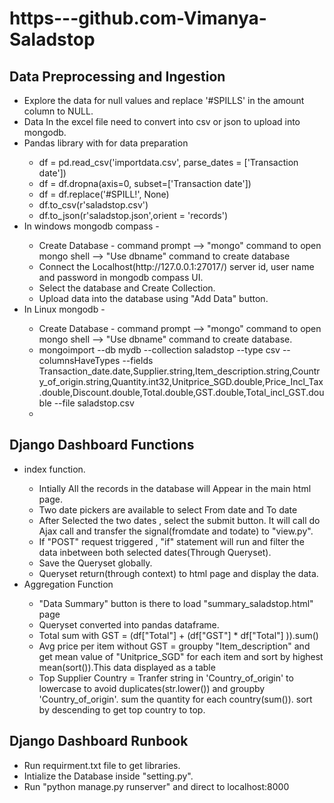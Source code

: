 # https---github.com-Vimanya-Saladstop
<h2>Data Preprocessing and Ingestion</h2>
<ul>
  <li>Explore the data for null values and replace '#SPILLS' in the amount column to NULL.</li>
  <li>Data In the excel file need to convert into csv or json to upload into mongodb.</li>
  <li>Pandas library with for data preparation</li>
  <ul>
    <li>df = pd.read_csv('importdata.csv', parse_dates = ['Transaction date'])</li>
    <li>df = df.dropna(axis=0, subset=['Transaction date'])</li>
    <li>df = df.replace('#SPILL!', None)</li>
    <li>df.to_csv(r'saladstop.csv')</li>
    <li>df.to_json(r'saladstop.json',orient = 'records')</li>
  </ul>
  <li>In windows mongodb compass -</li>
   <ul>
     <li>Create Database - command prompt --> "mongo" command to open mongo shell --> "Use dbname" command to create database</li>
     <li>Connect the Localhost(http://127.0.0.1:27017/) server id, user name and password in mongodb compass UI.</li>
     <li>Select the database and Create Collection.</li>
     <li>Upload data into the database using "Add Data" button.</li>
  </ul>
  <li>In Linux mongodb -</li>
   <ul>
     <li>Create Database - command prompt --> "mongo" command to open mongo shell --> "Use dbname" command to create database.</li>
     <li>mongoimport --db mydb 
       --collection saladstop 
       --type csv 
       --columnsHaveTypes 
       --fields     Transaction_date.date,Supplier.string,Item_description.string,Country_of_origin.string,Quantity.int32,Unitprice_SGD.double,Price_Incl_Tax.double,Discount.double,Total.double,GST.double,Total_incl_GST.double 
       --file saladstop.csv
</li>
     <li></li>
  </ul>
</ul>
<h2>Django Dashboard Functions</h2>
<ul>
     <li>index function.</li>
      <ul>
        <li>Intially All the records in the database will Appear in the main html page.</li>
        <li>Two date pickers are available to select From date and To date</li>
        <li>After Selected the two dates , select the submit button. It will call do Ajax call and transfer the signal(fromdate and todate) to "view.py".</li>
        <li>If "POST" request triggered , "if" statement will run and filter the data inbetween both selected dates(Through Queryset).</li>
        <li>Save the Queryset globally.</li>
        <li>Queryset return(through context) to html page and display the data.</li> 
      </ul>
     <li>Aggregation Function</li>
     <ul>
        <li>"Data Summary" button is there to load "summary_saladstop.html" page</li>
        <li>Queryset converted into pandas dataframe.</li>
        <li>Total sum with GST = (df["Total"] + (df["GST"] * df["Total"] )).sum()</li>
        <li>Avg price per item without GST = groupby "Item_description" and get mean value of "Unitprice_SGD" for each item and sort by highest mean(sort()).This data displayed as a table</li>
       <li>Top Supplier Country = Tranfer string in 'Country_of_origin' to lowercase to avoid duplicates(str.lower()) and groupby 'Country_of_origin'. sum the quantity for each country(sum()). sort by descending to get top country to top. </li>
      </ul>
  </ul>

<h2>Django Dashboard Runbook</h2>
<ul>
     <li>Run requirment.txt file to get libraries.</li>
     <li>Intialize the Database inside "setting.py".</li>
     <li>Run "python manage.py runserver" and direct to localhost:8000</li>
  </ul>
